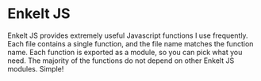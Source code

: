 # Enkelt JS
 Enkelt JS provides extremely useful Javascript functions I use frequently.   Each file contains a single function, and the file name matches the function name. Each function is exported as a module, so you can pick what you need. The majority of the functions do not depend on other Enkelt JS modules.   Simple!
